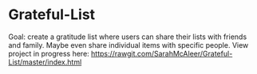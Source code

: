 # Grateful-List
Goal: create a gratitude list where users can share their lists with friends and family. Maybe even share individual items with specific people. View project in progress here: https://rawgit.com/SarahMcAleer/Grateful-List/master/index.html
